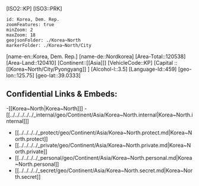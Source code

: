 ﻿---
location: [39.0333,125.75]
type: Country
tags:
- geo/Country

SpocWebEntityId: 26940
isDeleted: false
confidential: public
aliases:
- North-Korea
- Korea~Dem-Rep 
- Nordkorea 

---
[ISO2::KP]
[ISO3::PRK]
```leaflet
id: Korea, Dem. Rep.
zoomFeatures: true 
minZoom: 2 
maxZoom: 18
geojsonFolder: ./Korea~North
markerFolder: ./Korea~North/City
```

[name-en::Korea, Dem. Rep.]
[name-de::Nordkorea]
[Area-Total::120538]
[Area-Land::120410]
[Continent::[[Asia]]]
[VehicleCode::KP]
[Capital :: [[Korea~North/City/Pyongyang]] ]
[Alcohol-l::3.5]
[Language-Id::459]
[geo-lon::125.75]
[geo-lat::39.0333]



## Confidential Links & Embeds: 
-[[Korea~North|Korea~North]]] 
-[[../../../../../_internal/geo/Continent/Asia/Korea~North.internal|Korea~North.internal]]] 
- [[../../../../_protect/geo/Continent/Asia/Korea~North.protect.md|Korea~North.protect]] 
- [[../../../../_private/geo/Continent/Asia/Korea~North.private.md|Korea~North.private]] 
- [[../../../../_personal/geo/Continent/Asia/Korea~North.personal.md|Korea~North.personal]] 
- [[../../../../_secret/geo/Continent/Asia/Korea~North.secret.md|Korea~North.secret]] 
